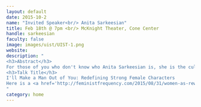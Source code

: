 ```yaml
---
layout: default
date: 2015-10-2
name: "Invited Speaker<br/> Anita Sarkeesian"
title: Feb 18th @ 7pm <br/> McKnight Theater, Cone Center
handle: sarkeesian
faculty: false
image: images/uist/UIST-1.png
website:
description: "
<h3>Abstract</h3>
For those of you who don't know who Anita Sarkeesian is, she is the cultural game critic known for her video series ``Tropes vs. Women in Video Games``. She is also known for being targeted as part of GamerGate. We have brought her to campus through a Chancellor's Diversity Fund grant as well as support from CCI as part of the Women in Computing initiative.
<h3>Talk Title</h3>
I'll Make a Man Out of You: Redefining Strong Female Characters
Here is a <a href='http://feministfrequency.com/2015/08/31/women-as-reward/'> link </a> to one of her Tropes vs Women videos.
"
category: home
---
```

